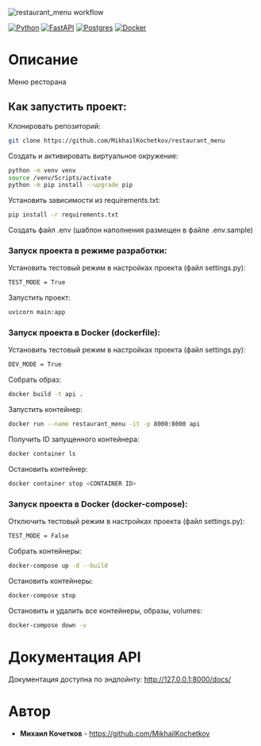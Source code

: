 ![restaurant_menu workflow](https://github.com/MikhailKochetkov/restaurant_menu/actions/workflows/main.yml/badge.svg?branch=master&event=push)

[![Python](https://img.shields.io/badge/python-3670A0?style=for-the-badge&logo=python&logoColor=ffdd54)](https://www.python.org/)
[![FastAPI](https://img.shields.io/badge/FastAPI-005571?style=for-the-badge&logo=fastapi)](https://fastapi.tiangolo.com/)
[![Postgres](https://img.shields.io/badge/postgres-%23316192.svg?style=for-the-badge&logo=postgresql&logoColor=white)](https://www.postgresql.org/)
[![Docker](https://img.shields.io/badge/docker-%230db7ed.svg?style=for-the-badge&logo=docker&logoColor=white)](https://www.docker.com/)


# Описание
Меню ресторана

## Как запустить проект:

Клонировать репозиторий:
```bash
git clone https://github.com/MikhailKochetkov/restaurant_menu
```

Создать и активировать виртуальное окружение:
```bash
python -m venv venv
source /venv/Scripts/activate
python -m pip install --upgrade pip
```

Установить зависимости из requirements.txt:
```bash
pip install -r requirements.txt
```

Создать файл .env (шаблон наполнения размещен в файле .env.sample)

### Запуск проекта в режиме разработки:

Установить тестовый режим в настройках проекта (файл settings.py):
```bash
TEST_MODE = True
```

Запустить проект:
```bash
uvicorn main:app
```

### Запуск проекта в Docker (dockerfile):

Установить тестовый режим в настройках проекта (файл settings.py):
```bash
DEV_MODE = True
```

Собрать образ:
```bash
docker build -t api .
```

Запустить контейнер:
```bash
docker run --name restaurant_menu -it -p 8000:8000 api
```

Получить ID запущенного контейнера:
```bash
docker container ls
```

Остановить контейнер:
```bash
docker container stop <CONTAINER ID>
```

### Запуск проекта в Docker (docker-compose):

Отключить тестовый режим в настройках проекта (файл settings.py):
```bash
TEST_MODE = False
```

Собрать контейнеры:
```bash
docker-compose up -d --build
```

Остановить контейнеры:
```bash
docker-compose stop
```

Остановить и удалить все контейнеры, образы, volumes:
```bash
docker-compose down -v
```

# Документация API
Документация доступна по эндпойнту:  http://127.0.0.1:8000/docs/

# Автор

* **Михаил Кочетков** - https://github.com/MikhailKochetkov